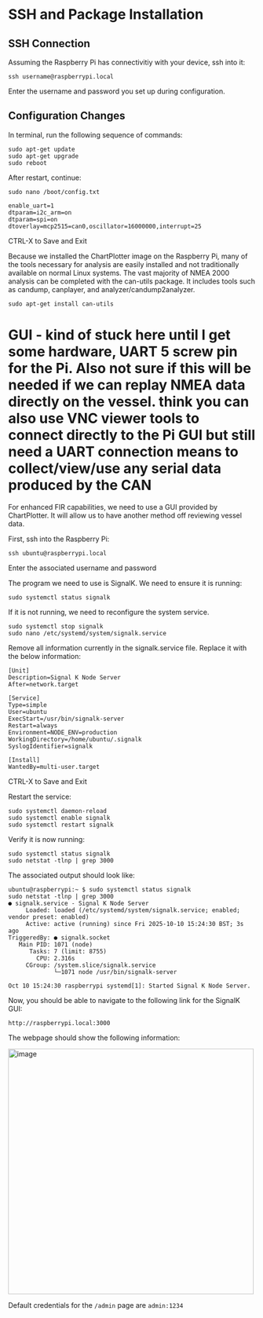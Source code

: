 # SSH and Package Installation
## SSH Connection
Assuming the Raspberry Pi has connectivitiy with your device, ssh into it:
```
ssh username@raspberrypi.local
```
Enter the username and password you set up during configuration.

## Configuration Changes
In terminal, run the following sequence of commands:
```
sudo apt-get update
sudo apt-get upgrade
sudo reboot
```
After restart, continue:
```
sudo nano /boot/config.txt

enable_uart=1
dtparam=i2c_arm=on
dtparam=spi=on
dtoverlay=mcp2515=can0,oscillator=16000000,interrupt=25
```
CTRL-X to Save and Exit

Because we installed the ChartPlotter image on the Raspberry Pi, many of the tools necessary for analysis are easily installed and not traditionally available on normal Linux systems. The vast majority of NMEA 2000 analysis can be completed with the can-utils package. It includes tools such as candump, canplayer, and analyzer/candump2analyzer.
```
sudo apt-get install can-utils
```

# GUI - kind of stuck here until I get some hardware, UART 5 screw pin for the Pi. Also not sure if this will be needed if we can replay NMEA data directly on the vessel. think you can also use VNC viewer tools to connect directly to the Pi GUI but still need a UART connection means to collect/view/use any serial data produced by the CAN
For enhanced FIR capabilities, we need to use a GUI provided by ChartPlotter. It will allow us to have another method off reviewing vessel data.

First, ssh into the Raspberry Pi:
```
ssh ubuntu@raspberrypi.local
```
Enter the associated username and password

The program we need to use is SignalK. We need to ensure it is running:
```
sudo systemctl status signalk
```
If it is not running, we need to reconfigure the system service.
```
sudo systemctl stop signalk
sudo nano /etc/systemd/system/signalk.service
```
Remove all information currently in the signalk.service file. Replace it with the below information:
```
[Unit]
Description=Signal K Node Server
After=network.target

[Service]
Type=simple
User=ubuntu
ExecStart=/usr/bin/signalk-server
Restart=always
Environment=NODE_ENV=production
WorkingDirectory=/home/ubuntu/.signalk
SyslogIdentifier=signalk

[Install]
WantedBy=multi-user.target
```
CTRL-X to Save and Exit

Restart the service:
```
sudo systemctl daemon-reload
sudo systemctl enable signalk
sudo systemctl restart signalk
```

Verify it is now running:
```
sudo systemctl status signalk
sudo netstat -tlnp | grep 3000
```
The associated output should look like:
```
ubuntu@raspberrypi:~ $ sudo systemctl status signalk
sudo netstat -tlnp | grep 3000
● signalk.service - Signal K Node Server
     Loaded: loaded (/etc/systemd/system/signalk.service; enabled; vendor preset: enabled)
     Active: active (running) since Fri 2025-10-10 15:24:30 BST; 3s ago
TriggeredBy: ● signalk.socket
   Main PID: 1071 (node)
      Tasks: 7 (limit: 8755)
        CPU: 2.316s
     CGroup: /system.slice/signalk.service
             └─1071 node /usr/bin/signalk-server

Oct 10 15:24:30 raspberrypi systemd[1]: Started Signal K Node Server.
```

Now, you should be able to navigate to the following link for the SignalK GUI:
```
http://raspberrypi.local:3000
```

The webpage should show the following information:

<img width="500" alt="image" src="https://github.com/user-attachments/assets/4a9adec1-8460-4c73-90e9-b5fb6725e5f4" />

Default credentials for the ```/admin``` page are ```admin:1234```
